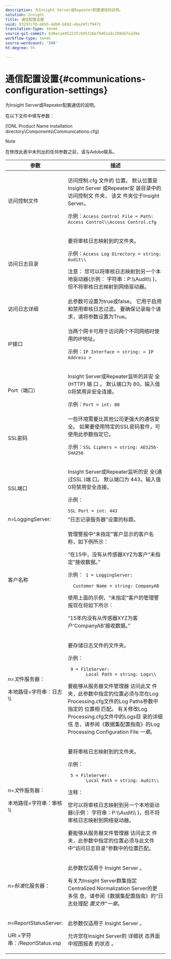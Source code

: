 ```yaml
---
description: 为Insight Server或Repeater配置通信的说明。
solution: Insight
title: 通信配置设置
uuid: 03297cf0-eb55-4db0-b692-eba24fcf947c
translation-type: tm+mt
source-git-commit: 638eca495223fc9d5326bf9462a9c289d6fe2d9e
workflow-type: tm+mt
source-wordcount: '508'
ht-degree: 5%

---
```



# 通信配置设置{#communications-configuration-settings}

为Insight Server或Repeater配置通信的说明。

在以下文件中填写参数：

[!DNL Product Name installation directory\Components\Communications.cfg]

>[!NOTE]
>
>在修改此表中未列出的任何参数之前，请与Adobe联系。

<table id="table_C87F1150E53548F484A8C0CFE91F1079"> 
 <thead> 
  <tr> 
   <th colname="col1" class="entry"> 参数 </th> 
   <th colname="col2" class="entry"> 描述 </th> 
  </tr> 
 </thead>
 <tbody> 
  <tr> 
   <td colname="col1"> 访问控制文件 </td> 
   <td colname="col2"> <p>访问控制.cfg <span class="filepath"> 文件的 </span> 位置。 默认位置是Insight Server <span class="filepath"> 或Repeater安 </span> 装目录中的 <span class="keyword"> 访问控制文 </span> 件夹， <span class="wintitle"> 该文 </span> 件夹位于Insight Server。 </p> <p>示例：<code>Access Control File = Path: Access Control\\Access Control.cfg</code> </p> </td> 
  </tr> 
  <tr> 
   <td colname="col1"> 访问日志目录 </td> 
   <td colname="col2"> <p>要将审核日志映射到的文件夹。 </p> <p>示例：<code>Access Log Directory = string: Audit\\</code> </p> <p> <p>注意： 您可以将审核日志映射到另一个本地驱动器(示例： <span class="filepath"> 字符串：P:\\Audit\\ </span>)，但不将审核日志映射到网络驱动器。 </p> </p> </td> 
  </tr> 
  <tr> 
   <td colname="col1"> 访问日志详细 </td> 
   <td colname="col2"> 此参数可设置为true或false。 它用于启用和禁用审核日志过滤。 要确保记录每个请求，请将参数设置为True。 </td> 
  </tr> 
  <tr> 
   <td colname="col1"> IP接口 </td> 
   <td colname="col2"> <p>当两个网卡可用于访问两个不同网络时使用的IP地址。 </p> <p>示例：<code>IP Interface = string: &lt; IP Address &gt;</code> </p> </td> 
  </tr> 
  <tr> 
   <td colname="col1"> Port（端口） </td> 
   <td colname="col2"> <p>Insight Server或Repeater监听的非安 <span class="keyword"> 全(HTTP) </span> 端 <span class="wintitle"> 口 </span> 。 默认端口为 80。输入值0将禁用非安全连接。 </p> <p>示例：<code>Port = int: 80</code> </p> </td> 
  </tr> 
  <tr> 
   <td colname="col1"> SSL密码 </td> 
   <td colname="col2"> 一些环境需要比其他公司更强大的通信安全。 如果要使用特定的SSL密码套件，可使用此参数指定它。 <p>示例：<code>SSL Ciphers = string: AES256-SHA256</code> </p> </td> 
  </tr> 
  <tr> 
   <td colname="col1"> SSL端口 </td> 
   <td colname="col2"> <p>Insight Server或Repeater监听的安 <span class="keyword"> 全(通 </span> 过SSL <span class="wintitle"> )端 </span> 口。 默认端口为 443。输入值0将禁用安全连接。 </p> <p>示例：<span class="filepath"></span> </p> <code>SSL Port = int: 443</code> </td> 
  </tr> 
  <tr> 
   <td colname="col1"> <i>n=</i>LoggingServer: </td> 
   <td colname="col2"> “日志记录服务器”设置的标题。 </td> 
  </tr> 
  <tr> 
   <td colname="col1"> 客户名称 </td> 
   <td colname="col2"> <p>管理警报中“未指定”客户显示的客户名称，如下例所示： </p> <p>“在15中，没有从传感器XYZ为客户“未指定”接收数据。” </p> <p>示例：<code> 1&nbsp;=&nbsp;LoggingServer:&nbsp; 
      &nbsp;&nbsp;Customer&nbsp;Name&nbsp;=&nbsp;string:&nbsp;CompanyAB </code> </p> <p>使用上面的示例，“未指定”客户的管理警报现在将如下所示： </p> <p>“15年内没有从传感器XYZ为客户‘CompanyAB’接收数据。” </p> </td> 
  </tr> 
  <tr> 
   <td colname="col1"> <p> <i>n=文</i>件服务器： </p> <p> 本地路径=字符串：日志\\ </p> </td> 
   <td colname="col2"> <p>要存储日志文件的文件夹。 </p> <p>示例： </p> <code> 9&nbsp;=&nbsp;FileServer:&nbsp; 
     &nbsp;&nbsp;Local&nbsp;Path&nbsp;=&nbsp;string:&nbsp;Logs\\ </code> <p>要能够从服务器文件管理器 <span class="wintitle"> 访问此文 </span>件夹，此参数中指定的位置必须与您在Log Processing.cfg文件的Log Paths参数中指定的 <span class="filepath"> 位置相 </span> 匹配。 有关修改Log Processing.cfg文件中的Logs目 <span class="filepath"> 录的详细信 </span> 息，请参阅《数据集配置指南》的Log Processing Configuration File <i>一章</i>。 </p> </td> 
  </tr> 
  <tr> 
   <td colname="col1"> <p> <i>n=文</i>件服务器： </p> <p> 本地路径=字符串：审核\\ </p> </td> 
   <td colname="col2"> <p>要将审核日志映射到的文件夹。 </p> <p>示例： </p> <code> 5&nbsp;=&nbsp;FileServer:&nbsp; 
     &nbsp;&nbsp;Local&nbsp;Path&nbsp;=&nbsp;string:&nbsp;Audit\\ </code> <p>注释：  <p>您可以将审核日志映射到另一个本地驱动器(示例： <span class="filepath"> 字符串：P:\\Audit\\ </span>)，但不将审核日志映射到网络驱动器。 </p> <p>要能够从服务器文件管理器 <span class="wintitle"> 访问此文 </span>件夹，此参数中指定的位置必须与此文件中“访问日志目录”参数中的位置匹配。 </p> </p> </td> 
  </tr> 
  <tr> 
   <td colname="col1"> <i>n=标准</i>化服务器： </td> 
   <td colname="col2"> <p>此参数仅适用于 <span class="keyword"> Insight Server </span>。 </p> <p>有关为Insight Server群集指定Centralized Normalization Server的更 <span class="keyword"> 多信 </span> 息，请参阅《数据集配置指南》的“日志处理配 <i>置文件”一章</i>。 </p> </td> 
  </tr> 
  <tr> 
   <td colname="col1"> <p> <i>n=</i>ReportStatusServer: </p> <p> URI =字符串：/ReportStatus.vsp </p> </td> 
   <td colname="col2"> <p>此参数仅适用于 <span class="keyword"> Insight Server </span>。 </p> <p>允许您在Insight Server的 <span class="keyword"> 详细状 </span> 态界面中视图报表 <span class="keyword"> 的状态 </span>。 </p> </td> 
  </tr> 
 </tbody> 
</table>
